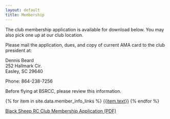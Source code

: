 ```yaml
---
layout: default
title: Membership
---
```

The club membership application is available for download below. You may also
pick one up at our club location.

Please mail the application, dues, and copy of current AMA card to the club
president at:

Dennis Beard  
252 Hallmark Cir.  
Easley, SC 29640

Phone: 864-238-7256

Before flying at BSRCC, please review this information.

{% for item in site.data.member_info_links %}
[{{item.text}}]({{item.link}})
{% endfor %}

[Black Sheep RC Club Membership Application (PDF)](bsrcc-membership-application.pdf)

